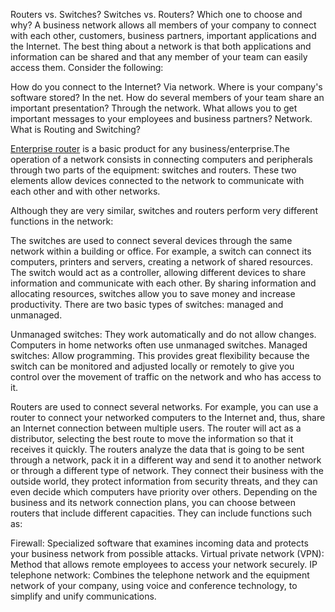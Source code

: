 Routers vs. Switches? Switches vs. Routers? Which one to choose and why?
 A business network allows all members of your company to connect with each other, customers, business partners, important applications and the Internet. The best thing about a network is that both applications and information can be shared and that any member of your team can easily access them. Consider the following:

How do you connect to the Internet? Via network.
Where is your company's software stored? In the net.
How do several members of your team share an important presentation? Through the network.
What allows you to get important messages to your employees and business partners? Network.
What is Routing and Switching?

[Enterprise router](https://www.fieldengineer.com/blogs/top-seven-enterprise-router-vendors-consider-2018/) is a basic product for any business/enterprise.The operation of a network consists in connecting computers and peripherals through two parts of the equipment: switches and routers. These two elements allow devices connected to the network to communicate with each other and with other networks.

Although they are very similar, switches and routers perform very different functions in the network:

The switches are used to connect several devices through the same network within a building or office. For example, a switch can connect its computers, printers and servers, creating a network of shared resources. The switch would act as a controller, allowing different devices to share information and communicate with each other. By sharing information and allocating resources, switches allow you to save money and increase productivity. There are two basic types of switches: managed and unmanaged.

Unmanaged switches: They work automatically and do not allow changes. Computers in home networks often use unmanaged switches.
Managed switches: Allow programming. This provides great flexibility because the switch can be monitored and adjusted locally or remotely to give you control over the movement of traffic on the network and who has access to it.

Routers are used to connect several networks. For example, you can use a router to connect your networked computers to the Internet and, thus, share an Internet connection between multiple users. The router will act as a distributor, selecting the best route to move the information so that it receives it quickly. The routers analyze the data that is going to be sent through a network, pack it in a different way and send it to another network or through a different type of network. They connect their business with the outside world, they protect information from security threats, and they can even decide which computers have priority over others. Depending on the business and its network connection plans, you can choose between routers that include different capacities. They can include functions such as:

Firewall: Specialized software that examines incoming data and protects your business network from possible attacks.
Virtual private network (VPN): Method that allows remote employees to access your network securely.
IP telephone network: Combines the telephone network and the equipment network of your company, using voice and conference technology, to simplify and unify communications.
